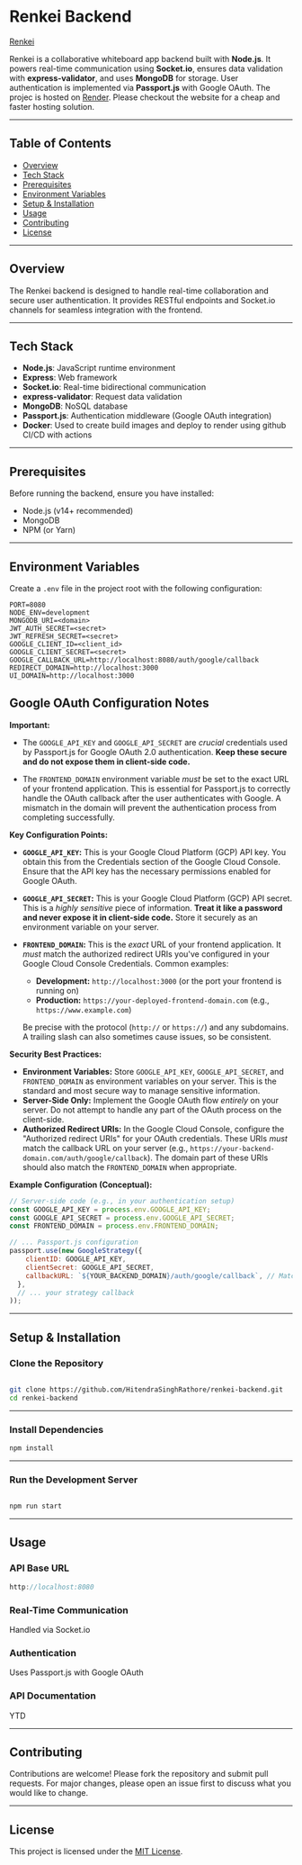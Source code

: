 # Renkei Backend

[Renkei](https://renkei-latest.onrender.com/)

Renkei is a collaborative whiteboard app backend built with **Node.js**. It powers real-time communication using **Socket.io**, ensures data validation with **express-validator**, and uses **MongoDB** for storage. User authentication is implemented via **Passport.js** with Google OAuth. 
The projec is hosted on [Render](https://render.com/). Please checkout the website for a cheap and faster hosting solution.

---

## Table of Contents

- [Overview](#overview)
- [Tech Stack](#tech-stack)
- [Prerequisites](#prerequisites)
- [Environment Variables](#environment-variables)
- [Setup & Installation](#setup--installation)
- [Usage](#usage)
- [Contributing](#contributing)
- [License](#license)

---

## Overview

The Renkei backend is designed to handle real-time collaboration and secure user authentication. It provides RESTful endpoints and Socket.io channels for seamless integration with the frontend.

---

## Tech Stack

- **Node.js**: JavaScript runtime environment
- **Express**: Web framework
- **Socket.io**: Real-time bidirectional communication
- **express-validator**: Request data validation
- **MongoDB**: NoSQL database
- **Passport.js**: Authentication middleware (Google OAuth integration)
- **Docker**: Used to create build images and deploy to render using github CI/CD with actions
 

---

## Prerequisites

Before running the backend, ensure you have installed:

- Node.js (v14+ recommended)
- MongoDB
- NPM (or Yarn)

---

## Environment Variables

Create a `.env` file in the project root with the following configuration:

```env
PORT=8080
NODE_ENV=development
MONGODB_URI=<domain>
JWT_AUTH_SECRET=<secret>
JWT_REFRESH_SECRET=<secret>
GOOGLE_CLIENT_ID=<client_id>
GOOGLE_CLIENT_SECRET=<secret>
GOOGLE_CALLBACK_URL=http://localhost:8080/auth/google/callback
REDIRECT_DOMAIN=http://localhost:3000
UI_DOMAIN=http://localhost:3000
```
## Google OAuth Configuration Notes

**Important:**

* The `GOOGLE_API_KEY` and `GOOGLE_API_SECRET` are *crucial* credentials used by Passport.js for Google OAuth 2.0 authentication. **Keep these secure and do not expose them in client-side code.**

* The `FRONTEND_DOMAIN` environment variable *must* be set to the exact URL of your frontend application. This is essential for Passport.js to correctly handle the OAuth callback after the user authenticates with Google. A mismatch in the domain will prevent the authentication process from completing successfully.

**Key Configuration Points:**

* **`GOOGLE_API_KEY`:** This is your Google Cloud Platform (GCP) API key. You obtain this from the Credentials section of the Google Cloud Console. Ensure that the API key has the necessary permissions enabled for Google OAuth.

* **`GOOGLE_API_SECRET`:** This is your Google Cloud Platform (GCP) API secret. This is a *highly sensitive* piece of information. **Treat it like a password and never expose it in client-side code.** Store it securely as an environment variable on your server.

* **`FRONTEND_DOMAIN`:** This is the *exact* URL of your frontend application. It *must* match the authorized redirect URIs you've configured in your Google Cloud Console Credentials. Common examples:

    * **Development:** `http://localhost:3000` (or the port your frontend is running on)
    * **Production:** `https://your-deployed-frontend-domain.com` (e.g., `https://www.example.com`)

    Be precise with the protocol (`http://` or `https://`) and any subdomains. A trailing slash can also sometimes cause issues, so be consistent.

**Security Best Practices:**

* **Environment Variables:** Store `GOOGLE_API_KEY`, `GOOGLE_API_SECRET`, and `FRONTEND_DOMAIN` as environment variables on your server. This is the standard and most secure way to manage sensitive information.
* **Server-Side Only:** Implement the Google OAuth flow *entirely* on your server. Do not attempt to handle any part of the OAuth process on the client-side.
* **Authorized Redirect URIs:** In the Google Cloud Console, configure the "Authorized redirect URIs" for your OAuth credentials. These URIs *must* match the callback URL on your server (e.g., `https://your-backend-domain.com/auth/google/callback`). The domain part of these URIs should also match the `FRONTEND_DOMAIN` when appropriate.

**Example Configuration (Conceptual):**

```javascript
// Server-side code (e.g., in your authentication setup)
const GOOGLE_API_KEY = process.env.GOOGLE_API_KEY;
const GOOGLE_API_SECRET = process.env.GOOGLE_API_SECRET;
const FRONTEND_DOMAIN = process.env.FRONTEND_DOMAIN;

// ... Passport.js configuration
passport.use(new GoogleStrategy({
    clientID: GOOGLE_API_KEY,
    clientSecret: GOOGLE_API_SECRET,
    callbackURL: `${YOUR_BACKEND_DOMAIN}/auth/google/callback`, // Matches authorized redirect URI
  },
  // ... your strategy callback
));
```
---
## Setup & Installation


### Clone the Repository

```bash

git clone https://github.com/HitendraSinghRathore/renkei-backend.git
cd renkei-backend
```
---
### Install Dependencies
```bash
npm install
```
---
### Run the Development Server
```bash

npm run start
```

---

## Usage

### API Base URL
```javascript
http://localhost:8080
```

### Real-Time Communication
Handled via Socket.io

### Authentication
Uses Passport.js with Google OAuth

### API Documentation
YTD

---
## Contributing

Contributions are welcome! Please fork the repository and submit pull requests. For major changes, please open an issue first to discuss what you would like to change.

---
## License

This project is licensed under the [MIT License](https://mit-license.org/).

